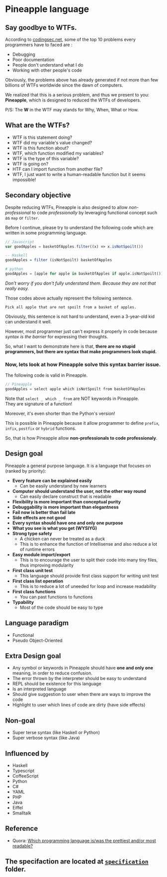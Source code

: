 # Pineapple language 
## Say goodbye to WTFs.
According to [codingsec.net](https://codingsec.net/2016/04/10-problems-every-programmer-face/), some of the top 10 problems every programmers have to faced are :

- Debugging
- Poor documentation
- People don't understand what I do
- Working with other people's code

Obviously, the problems above has already generated if not more than few billions of WTFs worldwide since the dawn of computers.

We realized that this is a serious problem, and thus we present to you: **Pineapple**, which is designed to reduced the WTFs of developers.  

P/S: The **W** in the WTF may stands for Why, When, What or How.

## What are the WTFs?
- WTF is this statement doing?
- WTF did my variable's value changed?
- WTF is this function about?
- WTF, which function modified my variables?
- WTF is the type of this variable?
- WTF is going on?
- HTF can I import function from another file?
- WTF, I just want to write a human-readable function but it seems impossible!

## Secondary objective
Despite reducing WTFs, Pineapple is also designed to allow *non-professional* to code *professionally* by leveraging functional concept such as `map` or `filter`.  

Before I continue, please try to understand the following code which are written in some programming language.
```Javascript
// Javascript
var goodApples = basketOfApples.filter((x) => x.isNotSpoilt())
```
```hs
-- Haskell
goodApples = filter (isNotSpoilt) basketOfApples
```
```python
# python
goodApples = [apple for apple in basketOfApples if apple.isNotSpoilt()]
```
*Don't worry if you don't fully understand them. Because they are not that really easy.*

Those codes above actually represent the following sentence.
```
Pick all apple that are not spoilt from a basket of apples.
```
Obviously, this sentence is not hard to understand, even a 3-year-old kid can understand it well.  

However, most programmer just can't express it properly in code because *syntax is the barrier* for expressing their thoughts.  

So, what I want to demonstrate here is that, **there are no stupid programmers, but there are syntax that make programmers look stupid.**

### Now, lets look at how Pineapple solve this syntax barrier issue.  
The following code is valid in Pineapple.
```java
// Pineapple
goodApples = select apple which isNotSpoilt from basketOfApples
```
Note that `select _ which _ from` are NOT keywords in Pineapple.   
They are signature of a function!  

Moreover, it's even shorter than the Python's version!

This is possible in Pineapple because it allow programmer to define `prefix`, `infix`, `postfix` or `hybrid` functions.  

So, that is how Pineapple allow **non-professionals to code professionaly**.


## Design goal
Pineapple  a general purpose language.
It is a language that focuses on (ranked by priority):
- **Every feature can be explained easily**
    - Can be easily understand by new learners
- **Computer should understand the user, not the other way round**
    - Can easily declare construct that is readable
- **Flexibility is more important than conceptual purity**
- **Debuggability is more important than elegantness**
- **Fail now is better than fail late**
- **Side effects are not good**
- **Every syntax should have one and only one purpose**
- **What you see is what you get (WYSIYG)**
- **Strong type safety**
    - A chicken can never be treated as a duck
    - This is to enhance the function of Intellisense and also reduce a lot of runtime errors
- **Easy module import/export**
    - This is to encourage the user to split their code into many tiny files, thus improving modularity
- **First class unit test**
    - This language should provide first class support for writing unit test
- **First class list operation**
    - This is to reduce a lot of uneeded for loop and increase readability
- **First class functions**
    - You can past functions to functions
- **Typability**
    - Most of the code should be easy to type 


## Language paradigm
- Functional
- Pseudo Object-Oriented

## Extra Design goal
- Any symbol or keywords in Pineapple should have **one and only one** meaning, in order to reduce confusion.
- The error thrown by the interpreter should be easy to understand
- REPL should be existence for this language
- Is an interpreted language
- Should give suggestion to user when there are ways to improve the code
- Highlight to user which lines of code are dirty (have side effects)

## Non-goal
- Super terse syntax (like Haskell or Python)
- Super verbose syntax (like Java)

## Influenced by
- Haskell
- Typescript
- CoffeeScript
- Python
- C#
- YAML
- PHP
- Java
- Eiffel
- Smalltalk

## Reference
- Quora: [Which programming language is/was the prettiest and/or most readable?](http://qr.ae/TUT8tw)


## The specifaction are located at [`specification`](https://github.com/wongjiahau/Pineapple/tree/master/specification) folder.